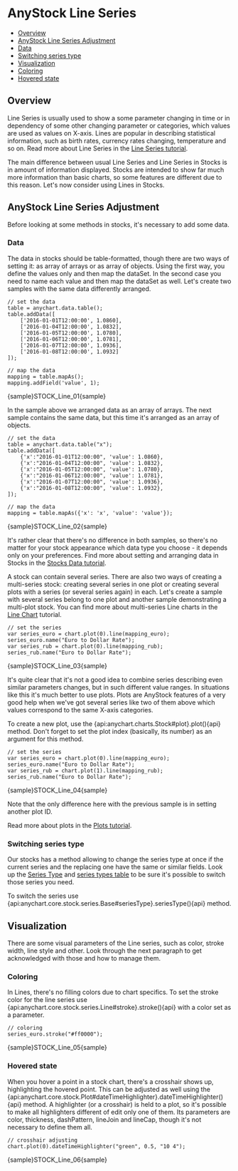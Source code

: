 # AnyStock Line Series

* [Overview](#overview)
* [AnyStock Line Series Adjustment](#anystock_line_series_adjustment)
 * [Data](#data)
 * [Switching series type](#switching_series_type)
* [Visualization](#visualization)
 * [Coloring](#coloring)
 * [Hovered state](#hovered_state)

## Overview

Line Series is usually used to show a some parameter changing in time or in dependency of some other changing parameter or categories, which values are used as values on X-axis. Lines are popular in describing statistical information, such as birth rates, currency rates changing, temperature and so on. Read more about Line Series in the [Line Series tutorial](../../Basic_Charts_Types/Line-Spline-StepLine_Charts).

The main difference between usual Line Series and Line Series in Stocks is in amount of information displayed. Stocks are intended to show far much more information than basic charts, so some features are different due to this reason. Let's now consider using Lines in Stocks.

## AnyStock Line Series Adjustment

Before looking at some methods in stocks, it's necessary to add some data. 
 
### Data

The data in stocks should be table-formatted, though there are two ways of setting it: as array of arrays or as array of objects. Using the first way, you define the values only and then map the dataSet. In the second case you need to name each value and then map the dataSet as well. Let's create two samples with the same data differently arranged.

```
// set the data
table = anychart.data.table();
table.addData([
    ['2016-01-01T12:00:00', 1.0860],
    ['2016-01-04T12:00:00', 1.0832],
    ['2016-01-05T12:00:00', 1.0780],
    ['2016-01-06T12:00:00', 1.0781],
    ['2016-01-07T12:00:00', 1.0936],
    ['2016-01-08T12:00:00', 1.0932]
]);

// map the data
mapping = table.mapAs();
mapping.addField('value', 1);
```

{sample}STOCK\_Line\_01{sample}

In the sample above we arranged data as an array of arrays. The next sample contains the same data, but this time it's arranged as an array of objects.

```
// set the data
table = anychart.data.table("x");
table.addData([
    {'x':"2016-01-01T12:00:00", 'value': 1.0860},
    {'x':"2016-01-04T12:00:00", 'value': 1.0832},
    {'x':"2016-01-05T12:00:00", 'value': 1.0780},
    {'x':"2016-01-06T12:00:00", 'value': 1.0781},
    {'x':"2016-01-07T12:00:00", 'value': 1.0936},
    {'x':"2016-01-08T12:00:00", 'value': 1.0932},
]);

// map the data
mapping = table.mapAs({'x': 'x', 'value': 'value'});

```

{sample}STOCK\_Line\_02{sample}

It's rather clear that there's no difference in both samples, so there's no matter for your stock appearance which data type you choose - it depends only on your preferences. Find more about setting and arranging data in Stocks in the [Stocks Data tutorial](../Data).

A stock can contain several series. There are also two ways of creating a multi-series stock: creating several series in one plot or creating several plots with a series (or several series again) in each. Let's create a sample with several series belong to one plot and another sample demonstrating a multi-plot stock. You can find more about multi-series Line charts in the [Line Chart](../../Basic_Charts_Types/Line-Spline-StepLine_Charts) tutorial.

```
// set the series
var series_euro = chart.plot(0).line(mapping_euro);
series_euro.name("Euro to Dollar Rate");
var series_rub = chart.plot(0).line(mapping_rub);
series_rub.name("Euro to Dollar Rate");
```

{sample}STOCK\_Line\_03{sample}

It's quite clear that it's not a good idea to combine series describing even similar parameters changes, but in such different value ranges. In situations like this it's much better to use plots. Plots are AnyStock features of a very good help when we've got several series like two of them above which values correspond to the same X-axis categories.

To create a new plot, use the {api:anychart.charts.Stock#plot}.plot(){api} method. Don't forget to set the plot index (basically, its number) as an argument for this method.

```
// set the series
var series_euro = chart.plot(0).line(mapping_euro);
series_euro.name("Euro to Dollar Rate");
var series_rub = chart.plot(1).line(mapping_rub);
series_rub.name("Euro to Dollar Rate");
```

{sample}STOCK\_Line\_04{sample}

Note that the only difference here with the previous sample is in setting another plot ID.

Read more about plots in the [Plots tutorial](../Chart_Plots).

### Switching series type

Our stocks has a method allowing to change the series type at once if the current series and the replacing one have the same or similar fields. Look up the [Series Type](Series_Type) and [series types table](Supported_Series#list_of_supported_series) to be sure it's possible to switch those series you need.

To switch the series use {api:anychart.core.stock.series.Base#seriesType}.seriesType(){api} method.

## Visualization

There are some visual parameters of the Line series, such as color, stroke width, line style and other. Look through the next paragraph to get acknowledged with those and how to manage them.

### Coloring

In Lines, there's no filling colors due to chart specifics. To set the stroke color for the line series use {api:anychart.core.stock.series.Line#stroke}.stroke(){api} with a color set as a parameter.

```
// coloring
series_euro.stroke("#ff0000");
```

{sample}STOCK\_Line\_05{sample}

### Hovered state

When you hover a point in a stock chart, there's a crosshair shows up, highlighting the hovered point. This can be adjusted as well using the {api:anychart.core.stock.Plot#dateTimeHighlighter}.dateTimeHighlighter(){api} method. A highlighter (or a crosshair) is held to a plot, so it's possible to make all highlighters different of edit only one of them. Its parameters are color, thickness, dashPattern, lineJoin and lineCap, though it's not necessary to define them all.

```
// crosshair adjusting
chart.plot(0).dateTimeHighlighter("green", 0.5, "10 4");
```

{sample}STOCK\_Line\_06{sample}
